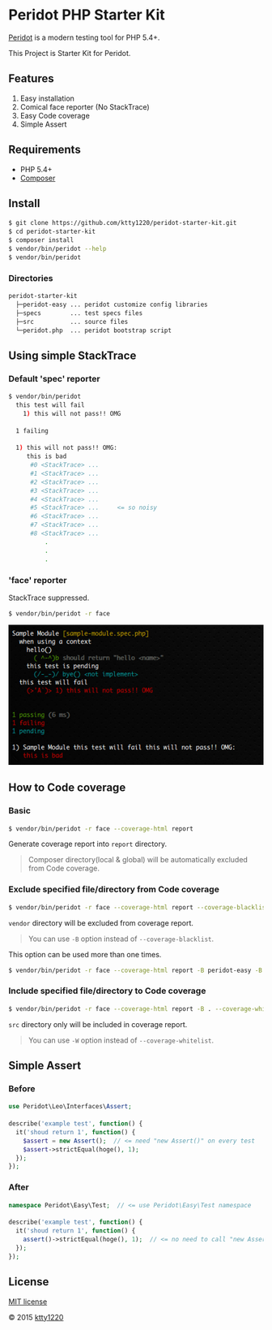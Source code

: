 # Peridot PHP Starter Kit

[Peridot](http://peridot-php.github.io/) is a modern testing tool for PHP 5.4+. 

This Project is Starter Kit for Peridot.

## Features

1. Easy installation
2. Comical face reporter (No StackTrace)
3. Easy Code coverage
4. Simple Assert

## Requirements

* PHP 5.4+
* [Composer](https://getcomposer.org/)

## Install

```sh
$ git clone https://github.com/ktty1220/peridot-starter-kit.git
$ cd peridot-starter-kit
$ composer install
$ vendor/bin/peridot --help
$ vendor/bin/peridot
```

### Directories

```sh
peridot-starter-kit
  ├─peridot-easy ... peridot customize config libraries
  ├─specs        ... test specs files
  ├─src          ... source files
  └─peridot.php  ... peridot bootstrap script
```

## Using simple StackTrace

### Default 'spec' reporter

```sh
$ vendor/bin/peridot
  this test will fail
    1) this will not pass!! OMG

  1 failing

  1) this will not pass!! OMG:
     this is bad
      #0 <StackTrace> ...
      #1 <StackTrace> ...
      #2 <StackTrace> ...
      #3 <StackTrace> ...
      #4 <StackTrace> ...
      #5 <StackTrace> ...     <= so noisy
      #6 <StackTrace> ...
      #7 <StackTrace> ...
      #8 <StackTrace> ...
          .
          .
          .
```

### 'face' reporter

StackTrace suppressed.

```sh
$ vendor/bin/peridot -r face
```

![ss](ss.png)

## How to Code coverage

### Basic

```sh
$ vendor/bin/peridot -r face --coverage-html report
```

Generate coverage report into `report` directory.

> Composer directory(local & global) will be automatically excluded from Code coverage.

### Exclude specified file/directory from Code coverage

```sh
$ vendor/bin/peridot -r face --coverage-html report --coverage-blacklist peridot-easy
```

`vendor` directory will be excluded from coverage report.

> You can use `-B` option instead of `--coverage-blacklist`.

This option can be used more than one times.

```sh
$ vendor/bin/peridot -r face --coverage-html report -B peridot-easy -B peridot.php -B foo -B bar.php
```

### Include specified file/directory to Code coverage

```sh
$ vendor/bin/peridot -r face --coverage-html report -B . --coverage-whitelist src
```

`src` directory only will be included in coverage report.

> You can use `-W` option instead of `--coverage-whitelist`.

## Simple Assert

### Before

```php
use Peridot\Leo\Interfaces\Assert;

describe('example test', function() {
  it('shoud return 1', function() {
    $assert = new Assert();  // <= need "new Assert()" on every test
    $assert->strictEqual(hoge(), 1);
  });
});
```

### After

```php
namespace Peridot\Easy\Test;  // <= use Peridot\Easy\Test namespace

describe('example test', function() {
  it('shoud return 1', function() {
    assert()->strictEqual(hoge(), 1);  // <= no need to call "new Assert()"
  });
});
```

## License

[MIT license](http://www.opensource.org/licenses/mit-license)

&copy; 2015 [ktty1220](mailto:ktty1220@gmail.com)
